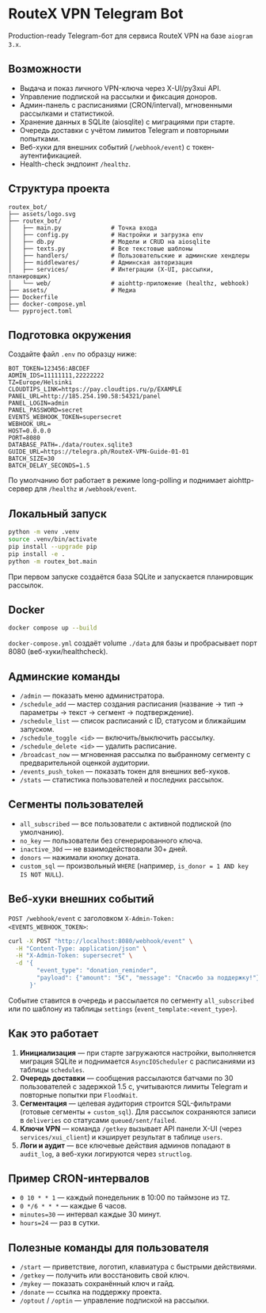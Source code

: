 # RouteX VPN Telegram Bot

Production-ready Telegram-бот для сервиса RouteX VPN на базе `aiogram 3.x`.

## Возможности

- Выдача и показ личного VPN-ключа через X-UI/py3xui API.
- Управление подпиской на рассылки и фиксация доноров.
- Админ-панель с расписаниями (CRON/interval), мгновенными рассылками и статистикой.
- Хранение данных в SQLite (aiosqlite) с миграциями при старте.
- Очередь доставки с учётом лимитов Telegram и повторными попытками.
- Веб-хуки для внешних событий (`/webhook/event`) с токен-аутентификацией.
- Health-check эндпоинт `/healthz`.

## Структура проекта

```
routex_bot/
├── assets/logo.svg
├── routex_bot/
│   ├── main.py              # Точка входа
│   ├── config.py            # Настройки и загрузка env
│   ├── db.py                # Модели и CRUD на aiosqlite
│   ├── texts.py             # Все текстовые шаблоны
│   ├── handlers/            # Пользовательские и админские хендлеры
│   ├── middlewares/         # Админская авторизация
│   ├── services/            # Интеграции (X-UI, рассылки, планировщик)
│   └── web/                 # aiohttp-приложение (healthz, webhook)
├── assets/                  # Медиа
├── Dockerfile
├── docker-compose.yml
└── pyproject.toml
```

## Подготовка окружения

Создайте файл `.env` по образцу ниже:

```
BOT_TOKEN=123456:ABCDEF
ADMIN_IDS=11111111,22222222
TZ=Europe/Helsinki
CLOUDTIPS_LINK=https://pay.cloudtips.ru/p/EXAMPLE
PANEL_URL=http://185.254.190.58:54321/panel
PANEL_LOGIN=admin
PANEL_PASSWORD=secret
EVENTS_WEBHOOK_TOKEN=supersecret
WEBHOOK_URL=
HOST=0.0.0.0
PORT=8080
DATABASE_PATH=./data/routex.sqlite3
GUIDE_URL=https://telegra.ph/RouteX-VPN-Guide-01-01
BATCH_SIZE=30
BATCH_DELAY_SECONDS=1.5
```

По умолчанию бот работает в режиме long-polling и поднимает aiohttp-сервер для `/healthz` и `/webhook/event`.

## Локальный запуск

```bash
python -m venv .venv
source .venv/bin/activate
pip install --upgrade pip
pip install -e .
python -m routex_bot.main
```

При первом запуске создаётся база SQLite и запускается планировщик рассылок.

## Docker

```bash
docker compose up --build
```

`docker-compose.yml` создаёт volume `./data` для базы и пробрасывает порт 8080 (веб-хуки/healthcheck).

## Админские команды

- `/admin` — показать меню администратора.
- `/schedule_add` — мастер создания расписания (название → тип → параметры → текст → сегмент → подтверждение).
- `/schedule_list` — список расписаний с ID, статусом и ближайшим запуском.
- `/schedule_toggle <id>` — включить/выключить рассылку.
- `/schedule_delete <id>` — удалить расписание.
- `/broadcast_now` — мгновенная рассылка по выбранному сегменту с предварительной оценкой аудитории.
- `/events_push_token` — показать токен для внешних веб-хуков.
- `/stats` — статистика пользователей и последних рассылок.

## Сегменты пользователей

- `all_subscribed` — все пользователи с активной подпиской (по умолчанию).
- `no_key` — пользователи без сгенерированного ключа.
- `inactive_30d` — не взаимодействовали 30+ дней.
- `donors` — нажимали кнопку доната.
- `custom_sql` — произвольный `WHERE` (например, `is_donor = 1 AND key IS NOT NULL`).

## Веб-хуки внешних событий

`POST /webhook/event` с заголовком `X-Admin-Token: <EVENTS_WEBHOOK_TOKEN>`:

```bash
curl -X POST "http://localhost:8080/webhook/event" \
  -H "Content-Type: application/json" \
  -H "X-Admin-Token: supersecret" \
  -d '{
        "event_type": "donation_reminder",
        "payload": {"amount": "5€", "message": "Спасибо за поддержку!"}
      }'
```

Событие ставится в очередь и рассылается по сегменту `all_subscribed` или по шаблону из таблицы `settings` (`event_template:<event_type>`).

## Как это работает

1. **Инициализация** — при старте загружаются настройки, выполняется миграция SQLite и поднимается `AsyncIOScheduler` с расписаниями из таблицы `schedules`.
2. **Очередь доставки** — сообщения рассылаются батчами по 30 пользователей с задержкой 1.5 с, учитываются лимиты Telegram и повторные попытки при `FloodWait`.
3. **Сегментация** — целевая аудитория строится SQL-фильтрами (готовые сегменты + `custom_sql`). Для рассылок сохраняются записи в `deliveries` со статусами `queued/sent/failed`.
4. **Ключи VPN** — команда `/getkey` вызывает API панели X-UI (через `services/xui_client`) и кэширует результат в таблице `users`.
5. **Логи и аудит** — все ключевые действия админов попадают в `audit_log`, а веб-хуки логируются через `structlog`.

## Пример CRON-интервалов

- `0 10 * * 1` — каждый понедельник в 10:00 по таймзоне из `TZ`.
- `0 */6 * * *` — каждые 6 часов.
- `minutes=30` — интервал каждые 30 минут.
- `hours=24` — раз в сутки.

## Полезные команды для пользователя

- `/start` — приветствие, логотип, клавиатура с быстрыми действиями.
- `/getkey` — получить или восстановить свой ключ.
- `/mykey` — показать сохранённый ключ и гайд.
- `/donate` — ссылка на поддержку проекта.
- `/optout` / `/optin` — управление подпиской на рассылки.

